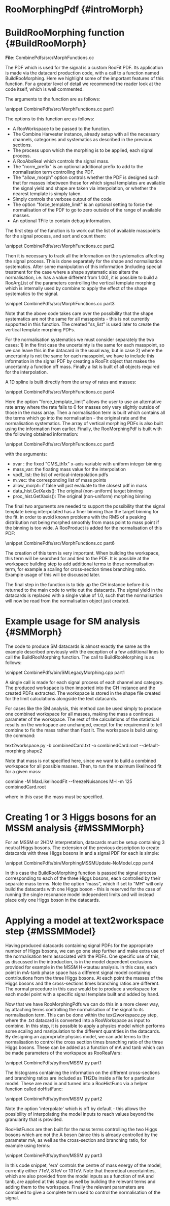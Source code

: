 RooMorphingPdf {#introMorph}
=========================


BuildRooMorphing function {#BuildRooMorph}
=========================

**File**: CombinePdfs/src/MorphFunctions.cc

The PDF which is used for the signal is a custom RooFit PDF. Its application is
made via the datacard production code, with a call to a function named
BuildRooMorphing. Here we highlight some of the important features of this
function. For a greater level of detail we recommend the reader look at the code
itself, which is well commented.

The arguments to the function are as follows:

\snippet CombinePdfs/src/MorphFunctions.cc part1

The options to this function are as follows:

* A RooWorkspace to be passed to the function.
* The Combine Harvester instance, already setup with all the necessary channels,
categories and systematics as described in the previous sections.
* The process upon which the morphing is to be applied, each signal
process.
* A RooAbsReal which controls the signal mass.
* The "norm_prefix" is an optional additional prefix to add to the normalisation term
controlling the PDF.
* The "allow_morph" option controls whether the PDF is
designed such that for masses inbetween those for which signal templates are
available the signal yield and shape are taken via interpolation, or whether the
nearest template is simply taken.
* Simply controls the verbose output of the code
* The option "force_template_limit" is an optional setting to force the
normalisation of the PDF to go to zero outside of the range of available masses.
* An optional TFile to contain debug information.

The first step of the function is to work out the list of available masspoints
for the signal process, and sort and count them:

\snippet CombinePdfs/src/MorphFunctions.cc part2

Then it is necessary to track all the information on the systematics affecting
the signal process. This is done separately for the shape and normalisation
systematics. After some manipulation of this information (including special
treatment for the case where a shape systematic also alters the normalisation,
i.e. has a value different from 1.00), it is possible to build a RooArgList of
the parameters controlling the vertical template morphing which is internally
used by combine to apply the effect of the shape systematics to the signal.

\snippet CombinePdfs/src/MorphFunctions.cc part3

Note that the above code takes care over the possibility that the shape
systematics are not the same for all masspoints - this is not currently
supported in this function. The created "ss_list" is used later to create the
vertical template morphing PDFs.

For the normalisation systematics we must consider separately the two cases: 1)
in the first case the uncertainty is the same for each masspoint, so we can
leave this in the datacard in the usual way, but in case 2) where the
uncertainty is not the same for each masspoint, we have to include this
information in the signal PDF by creating a RooFit object that makes the
uncertainty a function off mass. Finally a list is built of all objects required
for the interpolation.

A 1D spline is built directly from the array of rates and masses:

\snippet CombinePdfs/src/MorphFunctions.cc part4

Here the option "force_template_limit" allows the user to use an alternative
rate array where the rate falls to 0 for masses only very slightly outside of
those in the mass array. Then a normalisation term is built which contains all
the terms which go into the normalisation - the original rate and the
normalisation systematics. The array of vertical morphing PDFs is also built
using the information from earlier. Finally, the RooMorphingPdf is built with
the following obtained information:

\snippet CombinePdfs/src/MorphFunctions.cc part5

with the arguments:
* xvar :       the fixed "CMS_th1x" x-axis variable with uniform integer binning
* mass_var:    the floating mass value for the interpolation
* vpdf_list:   the list of vertical-interpolation pdfs
* m_vec:       the corresponding list of mass points
* allow_morph: if false will just evaluate to the closest pdf in mass
* data_hist.GetXaxis(): The original (non-uniform) target binning
* proc_hist.GetXaxis(): The original (non-uniform) morphing binning

The final two arguments are needed to support the possibility that the signal
template being interpolated has a finer binning than the target binning for the
fit. in order to avoid known problems with the RMS of a peaking distribution
not being morphed smoothly from mass point to mass point if the binning is too
wide. A RooProduct is added for the normalisation of this PDF:

\snippet CombinePdfs/src/MorphFunctions.cc part6

The creation of this term is very important. When building the workspace, this
term will be searched for and tied to the PDF. It is possible at the workspace
building step to add additional terms to those normalisation term, for example a
scaling for cross-section times branching ratio. Example usage of this will be
discussed later.

The final step in the function is to tidy up the CH instance before it is
returned to the main code to write out the datacards. The signal yield in the
datacards is replaced with a single value of 1.0, such that the normalisation
will now be read from the normalisation object just created.

Example usage for SM analysis {#SMMorph}
=========================

The code to produce SM datacards is almost exactly the same as the example
described previously with the exception of a few additional lines to call the
BuildRooMorphing function. The call to BuildRooMorphing is as follows:

\snippet CombinePdfs/bin/SMLegacyMorphing.cpp part1

A single call is made for each signal process of each channel and category. The
produced workspace is then imported into the CH instance and the created PDFs
extracted. The workspace is stored in the shape file created for the limit
calculations alongside the text datacards.

For cases like the SM analysis, this method can be used simply to produce one
combined workspace for all masses, making the mass a continous parameter of the
workspace. The rest of the calculations of the statistical results on the
workspace are unchanged, except for the requirement to tell combine to fix the
mass rather than float it. The workspace is build using the command:

text2workspace.py -b combinedCard.txt -o combinedCard.root
 --default-morphing shape2

 Note that mass is not specified here, since we want to build a combined
 workspace for all possible masses. Then, to run the maximum likelihood fit for a
 given mass:

 combine -M MaxLikelihoodFit --freezeNuisances MH -m 125 combinedCard.root

 where in this case the mass must be specified.

Creating 1 or 3 Higgs bosons for an MSSM analysis {#MSSMMorph}
=========================

For an MSSM or 2HDM interpretation, datacards must be setup containing 3 neutral Higgs
bosons. The extension of the previous description to create datacards with
three Higgs bosons in and a signal PDF for each is simple:

\snippet CombinePdfs/bin/MorphingMSSMUpdate-NoModel.cpp part4

In this case the BuildRooMorphing function is passed the signal process
corresponding to each of the three Higgs bosons, each controlled by their
separate mass terms. Note the option "mass", which if set to "MH" will only
build the datacards with one Higgs boson - this is reserved for the case of
running the single resonance model independent limits and will instead place
only one Higgs boson in the datacards.

Applying a model at text2workspace step {#MSSMModel}
=========================

Having produced datacards containing signal PDFs for the appropriate number of
Higgs bosons, we can go one step further and make extra use of the normalisation
term associated with the PDFs. One specific use of this, as discussed in the
introduction, is in the model dependent exclusions provided for example in the
MSSM H->tautau analysis. In this case, each point in mA-tanb
phase space has a different signal model containing contributions from the three
Higgs bosons. At each point the masses of the Higgs bosons and the
cross-sections times branching ratios are different. The normal procedure in
this case would be to produce a workspace for each model point with a specific
signal template built and added by hand.

Now that we have RooMorphingPdfs we can do this in a more clever way, by
attaching terms controlling the normalisation of the signal to its normalisation
term. This can be done within the text2workspace.py step, where the .txt
datacard is converted into a RooWorkspace as input to combine. In this step, it
is possible to apply a physics model which performs some scaling and
manipulation to the different quantities in the datacards. By designing an
appropriate physics model, we can add terms to the normalisation to control the
cross section times branching ratio of the three Higgs bosons.
These can be added as a function of mA and tanb which can be
made parameters of the workspace as RooRealVars:

\snippet CombinePdfs/python/MSSM.py part1

The histograms containing the information on the different cross-sections and
branching ratios are included as TH2Ds inside a file for a particular model.
These are read in and turned into a RooHistFunc via a helper function called
doHistFunc:

\snippet CombinePdfs/python/MSSM.py part2

Note the option 'interpolate' which is off by default - this allows the
possibility of interpolating the model inputs to reach values beyond the
granularity that is provided.

RooHistFuncs are then built for the mass terms controlling the two Higgs bosons
which are not the A boson (since this is already controlled by the parameter
mA, as well as the cross-section and branching ratio, for example using
terms:

\snippet CombinePdfs/python/MSSM.py part3

In this code snippet, 'era' controls the centre of mass energy of the model,
currently either 7TeV, 8TeV or 13TeV. Note that theoretical uncertainties,
which are also provided from the model inputs as a function of mA and
tanb, are applied at this stage as well by building the relevant terms
and adding them to the workspace. Finally the relevant parameters are combined
to give a complete term used to control the normalisation of the signal.


